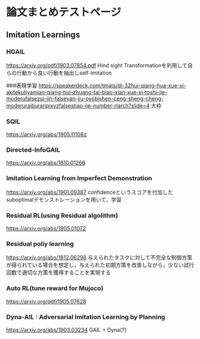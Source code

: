 # 論文まとめテストページ
## Imitation Learnings
### HGAIL
https://arxiv.org/pdf/1903.07854.pdf
Hind sight Transformationを利用して自らの行動から良い行動を抽出しself-imitation

###表現学習
https://speakerdeck.com/tmats/di-32hui-qiang-hua-xue-xi-akitekutiyamian-qiang-hui-zhuang-tai-biao-xian-xue-xi-toshi-jie-moderufalsezui-jin-falseyan-jiu-oyobishen-ceng-sheng-cheng-moderuraiburaripixyzfalseshao-jie-number-rlarch?slide=4
大枠


###  SQIL
https://arxiv.org/abs/1905.11108z

### Directed-InfoGAIL
https://arxiv.org/abs/1810.01266

### Imitation Learning from Imperfect Demonstration
https://arxiv.org/abs/1901.09387
confidenceというスコアを付加したsuboptimalデモンストレーションを用いて，学習


### Residual RL(using Residual algolithm)
https://arxiv.org/abs/1905.01072

### Residual poliy learning
https://arxiv.org/abs/1812.06298
与えられたタスクに対して不完全な制御方策が得られている場合を想定し，与えられた初期方策を改善しながら，少ない試行回数で適切な方策を獲得することを実現する

### Auto RL(tune reward for Mujoco)
https://arxiv.org/pdf/1905.07628

### Dyna-AIL : Adversarial Imitation Learning by Planning
https://arxiv.org/abs/1903.03234
GAIL + Dyna(?)
